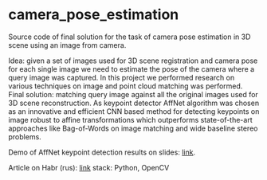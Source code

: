 # camera_pose_estimation

Source code of final solution for the task of camera pose estimation in 3D scene using an image from camera.

Idea: given a set of images used for 3D scene registration and camera pose for each single image we need to estimate the pose of the camera where a query image was captured.
In this project we performed research on various techniques on image and point cloud matching was performed. 
Final solution: matching query image against all the original images used for 3D scene reconstruction. As keypoint detector AffNet algorithm was chosen as an innovative and efficient CNN based method for detecting keypoints on image robust to affine transformations which outperforms state-of-the-art approaches like Bag-of-Words on image matching and wide baseline stereo problems.

Demo of AffNet keypoint detection results on slides: [link](https://docs.google.com/presentation/d/17M39q3sez9UD4FPHgEoio43lXqD91nCf1ghuqn1ZPf8/edit#slide=id.g8433d5c4a0_0_106).

Article on Habr (rus): [link](https://habr.com/ru/articles/535162/)
stack: Python, OpenCV
